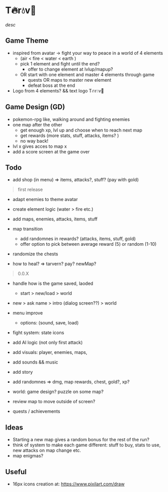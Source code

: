 # T🔥r💧v🍃

_desc_

## Game Theme

- inspired from avatar -> fight your way to peace in a world of 4 elements
  - (air < fire < water < earth )
  - pick 1 element and fight until the end?
    - offer to change element at lvlup/mapup?
  - OR start with one element and master 4 elements through game
    - quests OR maps to master new element
    - defeat boss at the end
- Logo from 4 elements? && text logo T🔥r💧v🍃

## Game Design (GD)

- pokemon-rpg like, walking around and fighting enemies
- one map after the other
  - get enough xp, lvl up and choose when to reach next map
  - get rewards (more stats, stuff, attacks, items? )
  - no way back!
- lvl x gives acces to map x
- add a score screen at the game over

## Todo

- add shop (in menu) => items, attacks?, stuff? (pay with gold)

> first release

- adapt enemies to theme avatar
- create element logic (water > fire etc.)
- add maps, enemies, attacks, items, stuff

- map transition
  - add randomnes in rewards? (attacks, items, stuff, gold)
  - offer option to pick between average reward (5) or random (1-10)
- randomize the chests

- how to heal? => tarvern? pay? newMap?

> 0.0.X

- handle how is the game saved, laoded
  - start > new/load > world
- new > ask name > intro (dialog screen??) > world

- menu improve
  - options: (sound, save, load)
- fight system: state icons
- add AI logic (not only first attack)

- add visuals: player, enemies, maps,
- add sounds && music
- add story

- add randomnes => dmg, map rewards, chest, gold?, xp?
- world: game design? puzzle on some map?
- review map to move outside of screen?
- quests / achievements

## Ideas

- Starting a new map gives a random bonus for the rest of the run?
- think of system to make each game different: stuff to buy, stats to use, new attacks on map change etc.
- map enigmas?

## Useful

- 16px icons creation at: https://www.pixilart.com/draw
